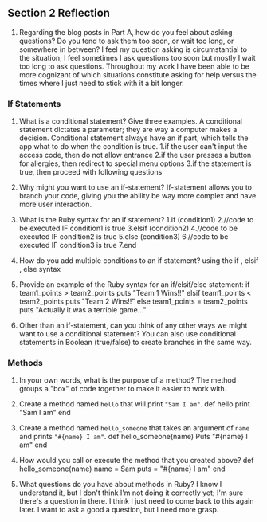 ## Section 2 Reflection

1. Regarding the blog posts in Part A, how do you feel about asking questions? Do you tend to ask them too soon, or wait too long, or somewhere in between?
I feel my question asking is circumstantial to the situation; I feel sometimes I ask questions too soon but mostly I wait too long to ask questions. Throughout my work I have been able to be more cognizant of which situations constitute asking for help versus the times where I just need to stick with it a bit longer.

### If Statements

1. What is a conditional statement? Give three examples.
A conditional statement dictates a parameter; they are way a computer makes a decision. Conditional statement always have an if part, which tells the app what to do when the condition is true.
1.if the user can't input the access code, then do not allow entrance
2.if the user presses a button for allergies, then redirect to special menu options
3.if the statement is true, then proceed with following questions

1. Why might you want to use an if-statement?
If-statement allows you to branch your code, giving you the ability be way more complex and have more user interaction.

1. What is the Ruby syntax for an if statement?
1.if (condition1)
2.//code to be executed IF condition1 is true
3.elsif (condition2)
4.//code to be executed IF condition2 is true
5.else (condition3)
6.//code to be executed IF condition3 is true
7.end

1. How do you add multiple conditions to an if statement?
using the if , elsif , else syntax

1. Provide an example of the Ruby syntax for an if/elsif/else statement:
if team1_points > team2_points
  puts "Team 1 Wins!!"
elsif team1_points < team2_points
  puts "Team 2 Wins!!"
else team1_points = team2_points
  puts "Actually it was a terrible game..."

1. Other than an if-statement, can you think of any other ways we might want to use a conditional statement?
You can also use conditional statements in Boolean (true/false) to create branches in the same way.

### Methods

1. In your own words, what is the purpose of a method?
The method groups a  "box" of code together to make it easier to work with.

1. Create a method named `hello` that will print `"Sam I am"`.
def hello
  print "Sam I am"
end

1. Create a method named `hello_someone` that takes an argument of `name` and prints `"#{name} I am"`.
def hello_someone(name)
  Puts "#{name} I am"
end

1. How would you call or execute the method that you created above?
def hello_someone(name)
name = Sam
  puts = "#{name} I am"
end

1. What questions do you have about methods in Ruby?
I know I understand it, but I don't think I'm not doing it correctly yet; I'm sure there's a question in there. I think I just need to come back to this again later. I want to ask a good a question, but I need more grasp.
